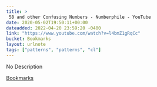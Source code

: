 ```yaml
---
title: > 
 58 and other Confusing Numbers - Numberphile - YouTube
date: 2020-05-02T19:50:11+00:00
dateadded: 2022-04-20 23:59:20 -0400
link: "https://www.youtube.com/watch?v=l4bmZ1gRqCc"
bucket: Bookmarks
layout: urlnote
tags: ["patterns", "patterns", "cl"]
--- 
```

No Description
 <!-- end excerpt --> 
<div class='bucket'><a class='internal-link' href='/buckets/bookmarks'>Bookmarks</a></div> 
